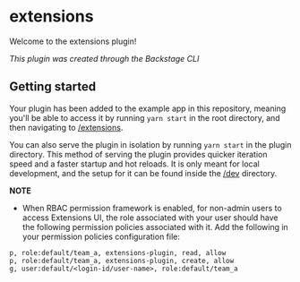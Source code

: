 # extensions

Welcome to the extensions plugin!

_This plugin was created through the Backstage CLI_

## Getting started

Your plugin has been added to the example app in this repository, meaning you'll be able to access it by running `yarn start` in the root directory, and then navigating to [/extensions](http://localhost:3000/extensions).

You can also serve the plugin in isolation by running `yarn start` in the plugin directory.
This method of serving the plugin provides quicker iteration speed and a faster startup and hot reloads.
It is only meant for local development, and the setup for it can be found inside the [/dev](./dev) directory.

**NOTE**

- When RBAC permission framework is enabled, for non-admin users to access Extensions UI, the role associated with your user should have the following permission policies associated with it. Add the following in your permission policies configuration file:

```CSV
p, role:default/team_a, extensions-plugin, read, allow
p, role:default/team_a, extensions-plugin, create, allow
g, user:default/<login-id/user-name>, role:default/team_a
```
